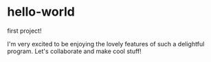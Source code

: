 # hello-world
first project!

I'm very excited to be enjoying the lovely features of such a delightful program. 
Let's collaborate and make cool stuff!
